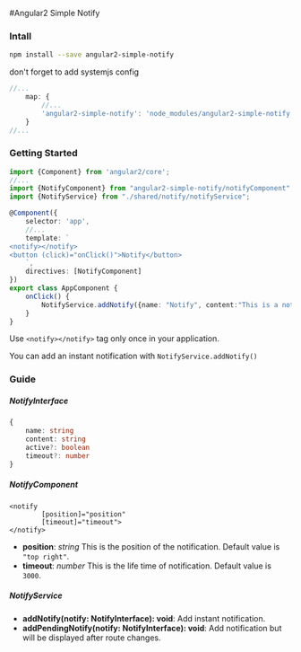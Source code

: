 #Angular2 Simple Notify

### Intall

```bash
npm install --save angular2-simple-notify
```

don't forget to add systemjs config

```js
//...
    map: {
        //...
        'angular2-simple-notify': 'node_modules/angular2-simple-notify'
    }
//...
```

### Getting Started

```ts
import {Component} from 'angular2/core';
//...
import {NotifyComponent} from "angular2-simple-notify/notifyComponent";
import {NotifyService} from "./shared/notify/notifyService";

@Component({
    selector: 'app',
    //...
    template: `
<notify></notify>
<button (click)="onClick()">Notify</button>
    `,
    directives: [NotifyComponent]
})
export class AppComponent {
    onClick() {
        NotifyService.addNotify({name: "Notify", content:"This is a notification."})
    }
}
```

Use `<notify></notify>` tag only once in your application.

You can add an instant notification with `NotifyService.addNotify()`


### Guide

##### NotifyInterface

```ts
{
    name: string
    content: string
    active?: boolean
    timeout?: number
}
```

##### NotifyComponent

```
<notify
        [position]="position"
        [timeout]="timeout">
</notify>
```

- **position**: *string* This is the position of the notification. Default value is `"top right"`.
- **timeout**: *number* This is the life time of notification. Default value is `3000`.

##### NotifyService

- **addNotify(notify: NotifyInterface): void**: Add instant notification.
- **addPendingNotify(notify: NotifyInterface): void**: Add notification but will be displayed after route changes.
